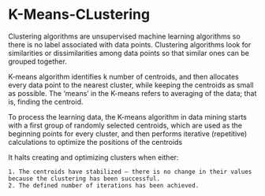 # K-Means-CLustering

Clustering algorithms are unsupervised machine learning algorithms so there is no label associated with data points. Clustering algorithms look for similarities or dissimilarities among data points so that similar ones can be grouped together.

K-means algorithm identifies k number of centroids, and then allocates every data point to the nearest cluster, while keeping the centroids as small as possible. The ‘means’ in the K-means refers to averaging of the data; that is, finding the centroid.

To process the learning data, the K-means algorithm in data mining starts with a first group of randomly selected centroids, which are used as the beginning points for every cluster, and then performs iterative (repetitive) calculations to optimize the positions of the centroids

It halts creating and optimizing clusters when either:

    1. The centroids have stabilized — there is no change in their values because the clustering has been successful.
    2. The defined number of iterations has been achieved.
